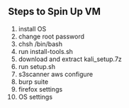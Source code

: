 <h2>Steps to Spin Up VM</h2>

1. install OS
2. change root password
3. chsh /bin/bash
4. run install-tools.sh
5. download and extract kali_setup.7z
6. run setup.sh
7. s3scanner aws configure
8. burp suite
9. firefox settings
10. OS settings
